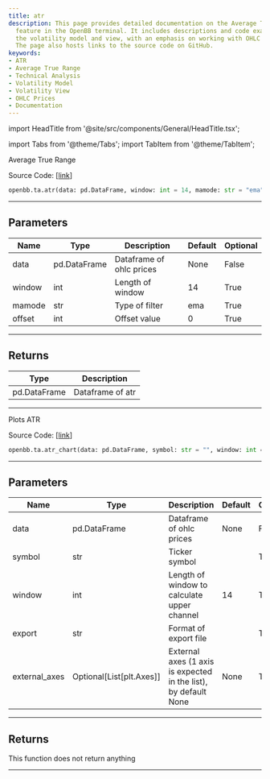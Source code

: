 ```yaml
---
title: atr
description: This page provides detailed documentation on the Average True Range (ATR)
  feature in the OpenBB terminal. It includes descriptions and code examples for both
  the volatility model and view, with an emphasis on working with OHLC price dataframes.
  The page also hosts links to the source code on GitHub.
keywords:
- ATR
- Average True Range
- Technical Analysis
- Volatility Model
- Volatility View
- OHLC Prices
- Documentation
---
```


import HeadTitle from '@site/src/components/General/HeadTitle.tsx';

<HeadTitle title="ta.atr - Reference | OpenBB SDK Docs" />

import Tabs from '@theme/Tabs';
import TabItem from '@theme/TabItem';

<Tabs>
<TabItem value="model" label="Model" default>

Average True Range

Source Code: [[link](https://github.com/OpenBB-finance/OpenBBTerminal/tree/main/openbb_terminal/common/technical_analysis/volatility_model.py#L132)]

```python
openbb.ta.atr(data: pd.DataFrame, window: int = 14, mamode: str = "ema", offset: int = 0)
```

---

## Parameters

| Name | Type | Description | Default | Optional |
| ---- | ---- | ----------- | ------- | -------- |
| data | pd.DataFrame | Dataframe of ohlc prices | None | False |
| window | int | Length of window | 14 | True |
| mamode | str | Type of filter | ema | True |
| offset | int | Offset value | 0 | True |


---

## Returns

| Type | Description |
| ---- | ----------- |
| pd.DataFrame | Dataframe of atr |
---

</TabItem>
<TabItem value="view" label="Chart">

Plots ATR

Source Code: [[link](https://github.com/OpenBB-finance/OpenBBTerminal/tree/main/openbb_terminal/common/technical_analysis/volatility_view.py#L289)]

```python
openbb.ta.atr_chart(data: pd.DataFrame, symbol: str = "", window: int = 14, mamode: str = "sma", offset: int = 0, export: str = "", external_axes: Optional[List[matplotlib.axes._axes.Axes]] = None)
```

---

## Parameters

| Name | Type | Description | Default | Optional |
| ---- | ---- | ----------- | ------- | -------- |
| data | pd.DataFrame | Dataframe of ohlc prices | None | False |
| symbol | str | Ticker symbol |  | True |
| window | int | Length of window to calculate upper channel | 14 | True |
| export | str | Format of export file |  | True |
| external_axes | Optional[List[plt.Axes]] | External axes (1 axis is expected in the list), by default None | None | True |


---

## Returns

This function does not return anything

---

</TabItem>
</Tabs>
